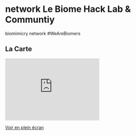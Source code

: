 # network Le Biome Hack Lab & Communtiy

biomimicry network  #WeAreBiomers

## La Carte

<iframe width="60%" height="200px" frameBorder="0" src="http://umap.openstreetmap.fr/fr/map/we-are-biomers-map_52928?scaleControl=false&miniMap=false&scrollWheelZoom=false&zoomControl=true&allowEdit=false&moreControl=true&searchControl=null&tilelayersControl=null&embedControl=null&datalayersControl=true&onLoadPanel=undefined&captionBar=false"></iframe><p><a href="http://umap.openstreetmap.fr/fr/map/we-are-biomers-map_52928">Voir en plein écran</a></p>

